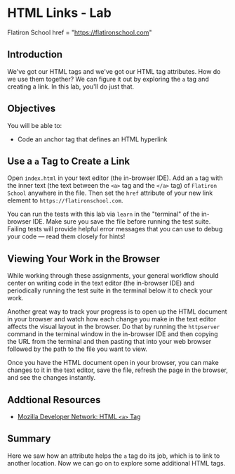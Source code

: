 
# HTML Links - Lab
<a>Flatiron School</a>
href = "https://flatironschool.com"
## Introduction
We've got our HTML tags and we've got our HTML tag attributes. How do we use them together? We can figure it out by exploring the `a` tag and creating a link. In this lab, you'll do just that.

## Objectives
You will be able to:
* Code an `a`nchor tag that defines an HTML hyperlink

## Use a `a` Tag to Create a Link

Open `index.html` in your text editor (the in-browser IDE). Add an `a` tag with the inner text (the
text between the `<a>` tag and the `</a>` tag) of
`Flatiron School` anywhere in the file. Then set the `href` attribute of your
new link element to `https://flatironschool.com`.

You can run the tests with this lab via `learn` in the "terminal" of the in-browser IDE. Make sure you save the file before running the test suite. Failing tests will provide helpful error messages that you can use to debug your code — read them closely for hints!


## Viewing Your Work in the Browser

While working through these assignments, your general workflow should center on
writing code in the text editor (the in-browser IDE) and periodically running the test suite in the
terminal below it to check your work.

Another great way to track your progress is to open up the HTML document in your
browser and watch how each change you make in the text editor affects the visual
layout in the browser. Do that by running the `httpserver` command in the terminal window in the in-browser IDE and then copying the URL from the terminal and then pasting that into your web browser followed by the path to the file you want to view.

Once you have the HTML document open in your browser, you can make changes to it
in the text editor, save the file, refresh the page in the browser, and see the
changes instantly.

## Addtional Resources

* [Mozilla Developer Network: HTML `<a>` Tag](https://developer.mozilla.org/en-US/docs/Web/HTML/Element/a)


## Summary

Here we saw how an attribute helps the `a` tag do its job, which is to link to another location. Now we can go on to explore some additional HTML tags.

[pview]: http://help.learn.co/the-learn-ide/common-ide-questions/viewing-html-pages-in-the-learn-ide
